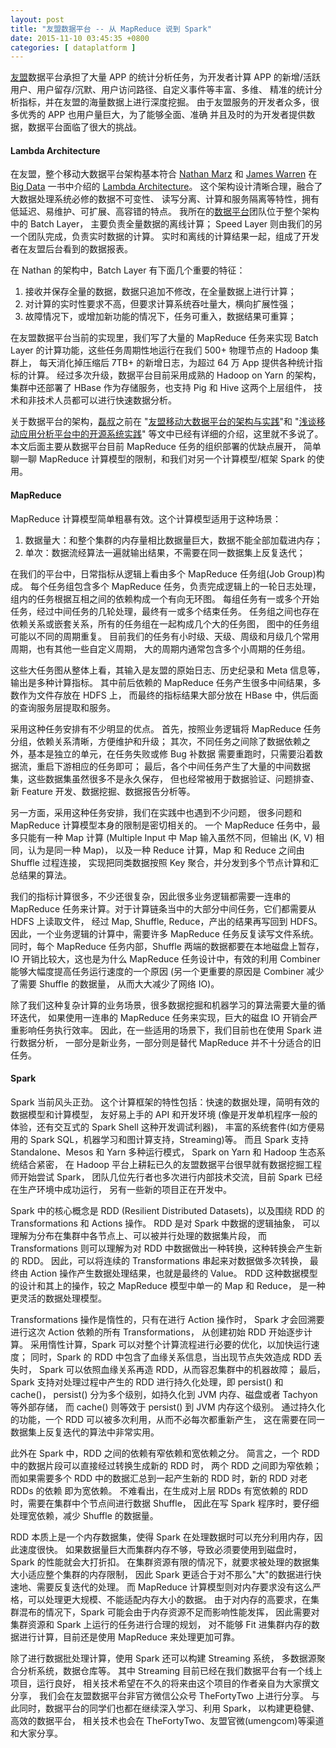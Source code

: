 ```yaml
--- 
layout: post
title: "友盟数据平台 -- 从 MapReduce 说到 Spark"
date: 2015-11-10 03:45:35 +0800
categories: [ dataplatform ]
---
```


[友盟][umeng]数据平台承担了大量 APP 的统计分析任务，为开发者计算 APP
的新增/活跃用户、用户留存/沉默、用户访问路径、自定义事件等丰富、多维、
精准的统计分析指标，并在友盟的海量数据上进行深度挖掘。
由于友盟服务的开发者众多，很多优秀的 APP 也用户量巨大，为了能够全面、准确
并且及时的为开发者提供数据，数据平台面临了很大的挑战。

<!-- more -->

#### Lambda Architecture

在友盟，整个移动大数据平台架构基本符合 [Nathan Marz][marz] 和 [James Warren][warren]
在 [Big Data][bigdatabook] 一书中介绍的 [Lambda Architecture][lambda-arch]。
这个架构设计清晰合理，融合了大数据处理系统必修的数据不可变性、
读写分离、计算和服务隔离等特性，拥有低延迟、易维护、可扩展、高容错的特点。
我所在的[数据平台][umengdp]团队位于整个架构中的 Batch Layer，
主要负责全量数据的离线计算；
Speed Layer 则由我们的另一个团队完成，负责实时数据的计算。
实时和离线的计算结果一起，组成了开发者在友盟后台看到的数据报表。

在 Nathan 的架构中，Batch Layer 有下面几个重要的特征：

1. 接收并保存全量的数据，数据只追加不修改，在全量数据上进行计算；
2. 对计算的实时性要求不高，但要求计算系统吞吐量大，横向扩展性强；
3. 故障情况下，或增加新功能的情况下，任务可重入，数据结果可重算；

在友盟数据平台当前的实现里，我们写了大量的 MapReduce 任务来实现 Batch Layer
的计算功能，这些任务周期性地运行在我们 500+ 物理节点的 Hadoop 集群上，
每天消化掉压缩后 7TB+ 的新增日志，为超过 64 万 App 提供各种统计指标的计算。
经过多次升级，数据平台目前采用成熟的 Hadoop on Yarn 的架构，
集群中还部署了 HBase 作为存储服务，也支持 Pig 和 Hive 这两个上层组件，
技术和非技术人员都可以进行快速数据分析。

关于数据平台的架构，[磊叔][unclelei]之前在
"[友盟移动大数据平台的架构与实践][unclelei-post0]"和
"[浅谈移动应用分析平台中的开源系统实践][unclelei-post1]"
等文中已经有详细的介绍，这里就不多说了。
本文后面主要从数据平台目前 MapReduce 任务的组织部署的优缺点展开，
简单聊一聊 MapReduce 计算模型的限制，和我们对另一个计算模型/框架 Spark 的使用。

#### MapReduce

MapReduce 计算模型简单粗暴有效。这个计算模型适用于这种场景：

1. 数据量大：和整个集群的内存量相比数据量巨大，数据不能全部加载进内存；
2. 单次：数据流经算法一遍就输出结果，不需要在同一数据集上反复迭代；

在我们的平台中，日常指标从逻辑上看由多个 MapReduce 任务组(Job Group)构成。
每个任务组包含多个 MapReduce 任务，负责完成逻辑上的一轮日志处理，
组内的任务根据互相之间的依赖构成一个有向无环图。
每组任务有一或多个开始任务，经过中间任务的几轮处理，最终有一或多个结束任务。
任务组之间也存在依赖关系或嵌套关系，所有的任务组在一起构成几个大的任务图，
图中的任务组可能以不同的周期重复。
目前我们的任务有小时级、天级、周级和月级几个常用周期，也有其他一些自定义周期，
大的周期内通常包含多个小周期的任务组。

<!-- TODO: 画一张任务逻辑关系的图 -->

这些大任务图从整体上看，其输入是友盟的原始日志、历史纪录和 Meta 信息等，
输出是多种计算指标。
其中前后依赖的 MapReduce 任务产生很多中间结果，多数作为文件存放在 HDFS 上，
而最终的指标结果大部分放在 HBase 中，供后面的查询服务层提取和服务。

采用这种任务安排有不少明显的优点。
首先，按照业务逻辑将 MapReduce 任务分组，依赖关系清晰，方便维护和升级；
其次，不同任务之间除了数据依赖之外，基本是独立的单元，在任务失败或修 Bug 补数据
需要重跑时，只需要沿着数据流，重启下游相应的任务即可；
最后，各个中间任务产生了大量的中间数据集，这些数据集虽然很多不是永久保存，
但也经常被用于数据验证、问题排查、新 Feature 开发、数据挖掘、数据报告分析等。

另一方面，采用这种任务安排，我们在实践中也遇到不少问题，
很多问题和 MapReduce 计算模型本身的限制是密切相关的。
一个 MapReduce 任务中，最多只能有一种 Map 计算
(Multiple Input 中 Map 输入虽然不同，但输出 (K, V) 相同，认为是同一种 Map)，
以及一种 Reduce 计算，Map 和 Reduce 之间由 Shuffle 过程连接，
实现把同类数据按照 Key 聚合，并分发到多个节点计算和汇总结果的算法。

我们的指标计算很多，不少还很复杂，因此很多业务逻辑都需要一连串的 MapReduce
任务来计算。对于计算链条当中的大部分中间任务，它们都需要从 HDFS 上读取文件，
经过 Map, Shuffle, Reduce，产出的结果再写回到 HDFS。
因此，一个业务逻辑的计算中，需要许多 MapReduce 任务反复读写文件系统。
同时，每个 MapReduce 任务内部，Shuffle 两端的数据都要在本地磁盘上暂存，
IO 开销比较大，这也是为什么 MapReduce 任务设计中，有效的利用 Combiner
能够大幅度提高任务运行速度的一个原因
(另一个更重要的原因是 Combiner 减少了需要 Shuffle 的数据量，
从而大大减少了网络 IO)。

除了我们这种复杂计算的业务场景，很多数据挖掘和机器学习的算法需要大量的循环迭代，
如果使用一连串的 MapReduce 任务来实现，巨大的磁盘 IO 开销会严重影响任务执行效率。
因此，在一些适用的场景下，我们目前也在使用 Spark 进行数据分析，
一部分是新业务，一部分则是替代 MapReduce 并不十分适合的旧任务。

#### Spark

Spark 当前风头正劲。
这个计算框架的特性包括：快速的数据处理，简明有效的数据模型和计算模型，
友好易上手的 API 和开发环境
(像是开发单机程序一般的体验，还有交互式的 Spark Shell 这种开发调试利器)，
丰富的系统套件(如方便易用的 Spark SQL，机器学习和图计算支持，Streaming)等。
而且 Spark 支持 Standalone、Mesos 和 Yarn 多种运行模式，
Spark on Yarn 和 Hadoop 生态系统结合紧密，
在 Hadoop 平台上耕耘已久的友盟数据平台很早就有数据挖掘工程师开始尝试 Spark，
团队几位先行者也多次进行内部技术交流，目前 Spark 已经在生产环境中成功运行，
另有一些新的项目正在开发中。

Spark 中的核心概念是 RDD (Resilient Distributed Datasets)，以及围绕 RDD
的 Transformations 和 Actions 操作。
RDD 是对 Spark 中数据的逻辑抽象，
可以理解为分布在集群中各节点上、可以被并行处理的数据集片段，
而 Transformations 则可以理解为对 RDD 中数据做出一种转换，这种转换会产生新的 RDD。
因此，可以将连续的 Transformations 串起来对数据做多次转换，
最终由 Action 操作产生数据处理结果，也就是最终的 Value。
RDD 这种数据模型的设计和其上的操作，较之 MapReduce 模型中单一的 Map 和 Reduce，
是一种更灵活的数据处理模型。

Transformations 操作是惰性的，只有在进行 Action 操作时，
Spark 才会回溯要进行这次 Action 依赖的所有 Transformations，
从创建初始 RDD 开始逐步计算。
采用惰性计算，Spark 可以对整个计算流程进行必要的优化，以加快运行速度；
同时，Spark 的 RDD 中包含了血缘关系信息，当出现节点失效造成 RDD 丢失时，
Spark 可以依照血缘关系再造 RDD，从而容忍集群中的机器故障；
最后，Spark 支持对处理过程中产生的 RDD 进行持久化处理，即 persist() 和 cache()，
persist() 分为多个级别，如持久化到 JVM 内存、磁盘或者 Tachyon 等外部存储，
而 cache() 则等效于 persist() 到 JVM 内存这个级别。
通过持久化的功能，一个 RDD 可以被多次利用，从而不必每次都重新产生，
这在需要在同一数据集上反复迭代的算法中非常实用。

此外在 Spark 中，RDD 之间的依赖有窄依赖和宽依赖之分。
简言之，一个 RDD 中的数据片段可以直接经过转换生成新的 RDD 时，
两个 RDD 之间即为窄依赖；
而如果需要多个 RDD 中的数据汇总到一起产生新的 RDD 时，新的 RDD 对老 RDDs 的依赖
即为宽依赖。
不难看出，在生成对上层 RDDs 有宽依赖的 RDD 时，需要在集群中个节点间进行数据 Shuffle，
因此在写 Spark 程序时，要仔细处理宽依赖，减少 Shuffle 的数据量。

RDD 本质上是一个内存数据集，使得 Spark 在处理数据时可以充分利用内存，因此速度很快。
如果数据量巨大而集群内存不够，导致必须要使用到磁盘时，Spark 的性能就会大打折扣。
在集群资源有限的情况下，就要求被处理的数据集大小适应整个集群的内存限制，
因此 Spark 更适合于对不那么"大"的数据进行快速地、需要反复迭代的处理。
而 MapReduce 计算模型则对内存要求没有这么严格，可以处理更大规模、不能适配内存大小的数据。
由于对内存的高要求，在集群混布的情况下，Spark 可能会由于内存资源不足而影响性能发挥，
因此需要对集群资源和 Spark 上运行的任务进行合理的规划，
对不能够 Fit 进集群内存的数据进行计算，目前还是使用 MapReduce 来处理更加可靠。

除了进行数据批处理计算，使用 Spark 还可以构建 Streaming 系统，
多数据源聚合分析系统，数据仓库等。
其中 Streaming 目前已经在我们数据平台有一个线上项目，运行良好，
相关技术希望在不久的将来由这个项目的作者亲自为大家撰文分享，
我们会在友盟数据平台非官方微信公众号 TheFortyTwo 上进行分享。
与此同时，数据平台的同学们也都在继续深入学习、利用 Spark，
以构建更稳健、高效的数据平台，
相关技术也会在 TheFortyTwo、友盟官微(umengcom)等渠道和大家分享。


[umeng]:            http://www.umeng.com/
[umengdp]:          http://www.umeng.com/jobs#数据平台工程师
[marz]:             http://nathanmarz.com/
[warren]:           https://twitter.com/jwcubed
[bigdatabook]:      https://www.manning.com/books/big-data
[lambda-arch]:      http://lambda-architecture.net/
[unclelei]:         http://weibo.com/wansonwulei
[unclelei-post0]:   http://dwz.cn/28OhS1
[unclelei-post1]:   http://blog.umeng.com/uncategorized/4530.html
